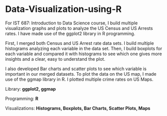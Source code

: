 # Data-Visualization-using-R

For IST 687: Introduction to Data Science course, I build multiple visualization graphs and plots to analyze the US Census and US Arrests rates. I have made use of the ggplot2 library in R programming.

First, I merged both Census and US Arrest rate data sets. I build multiple histograms analyzing each variable in the data set. Then, I build boxplots for each variable and compared it with histograms to see which one gives more insights and a clear, easy to understand the plot. 

I also developed Bar charts and scatter plots to see which variable is important in our merged datasets. To plot the data on the US map, I made use of the ggmap library in R. I plotted multiple crime rates on US Maps.

Library: **ggplot2, ggmap**

Programming: **R**

Visualizations: **Histograms, Boxplots, Bar Charts, Scatter Plots, Maps**
